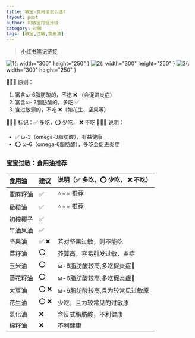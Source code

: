 ```yaml
---
title: 敏宝-食用油怎么选?
layout: post
author: 和敏宝打怪升级
category: 过敏
tags: [敏宝,过敏,食用油]
---
```


> [小红书笔记链接](https://www.xiaohongshu.com/discovery/item/67efe7c700000000090172a2?source=webshare&xhsshare=pc_web&xsec_token=YBQn5OmZhbx-HL8qYtpydWGTPC1kfHp9Oah2P3a5jqBKk=&xsec_source=pc_share)

![1](https://blog-1252538339.cos.ap-chengdu.myqcloud.com/minbao/p_%E9%A3%9F%E7%94%A8%E6%B2%B9/%E5%AE%9D%E5%AE%9D%E8%BF%87%E6%95%8F_%E6%80%8E%E4%B9%88%E9%80%89%E9%A3%9F%E7%94%A8%E6%B2%B9%EF%BC%8C%E5%93%AA%E4%BA%9B%E5%8D%83%E4%B8%87%E5%88%AB%E5%90%83_1_%E5%92%8C%E6%95%8F%E5%AE%9D%E6%89%93%E6%80%AA%E5%8D%87%E7%BA%A7_%E6%9D%A5%E8%87%AA%E5%B0%8F%E7%BA%A2%E4%B9%A6%E7%BD%91%E9%A1%B5%E7%89%88.jpg){: width="300" height="250" }
![2](https://blog-1252538339.cos.ap-chengdu.myqcloud.com/minbao/p_%E9%A3%9F%E7%94%A8%E6%B2%B9/%E5%AE%9D%E5%AE%9D%E8%BF%87%E6%95%8F_%E6%80%8E%E4%B9%88%E9%80%89%E9%A3%9F%E7%94%A8%E6%B2%B9%EF%BC%8C%E5%93%AA%E4%BA%9B%E5%8D%83%E4%B8%87%E5%88%AB%E5%90%83_2_%E5%92%8C%E6%95%8F%E5%AE%9D%E6%89%93%E6%80%AA%E5%8D%87%E7%BA%A7_%E6%9D%A5%E8%87%AA%E5%B0%8F%E7%BA%A2%E4%B9%A6%E7%BD%91%E9%A1%B5%E7%89%88.jpg){: width="300" height="250" }
![3](https://blog-1252538339.cos.ap-chengdu.myqcloud.com/minbao/p_%E9%A3%9F%E7%94%A8%E6%B2%B9/%E5%AE%9D%E5%AE%9D%E8%BF%87%E6%95%8F_%E6%80%8E%E4%B9%88%E9%80%89%E9%A3%9F%E7%94%A8%E6%B2%B9%EF%BC%8C%E5%93%AA%E4%BA%9B%E5%8D%83%E4%B8%87%E5%88%AB%E5%90%83_3_%E5%92%8C%E6%95%8F%E5%AE%9D%E6%89%93%E6%80%AA%E5%8D%87%E7%BA%A7_%E6%9D%A5%E8%87%AA%E5%B0%8F%E7%BA%A2%E4%B9%A6%E7%BD%91%E9%A1%B5%E7%89%88.jpg){: width="300" height="250" }


🌈🌈🌈 原则：
1. 富含ω-6脂肪酸的，不吃  ❌ （会促进炎症）
2. 富含ω- 3脂肪酸的，多吃 ✅
3. 含过敏源的，不吃 ❌（如花生、坚果等）

🌈🌈🌈 标记：✅ 多吃，⭕️ 少吃， ❌ 不吃
🌈🌈🌈 说明：
- ✅ ω-3（omega-3脂肪酸），有益健康
- ⭕️ ω-6（omega-6脂肪酸），多吃会促进炎症


### 宝宝过敏：食用油推荐

|食用油|建议|说明（✅ 多吃，⭕️ 少吃， ❌ 不吃）|
|:--|:--|:--|
|亚麻籽油|✅|⭐️⭐️⭐️ 推荐|
|橄榄油|✅|⭐️⭐️⭐️ 推荐|
|初榨椰子|✅||
|牛油果油|✅||
|坚果油|✅ ❌|若对坚果过敏，则不能吃|
|菜籽油|⭕️| 芥算高，容易引发过敏，炎症
|玉米油|⭕️|ω-6脂肪酸较高,多吃促炎症🤢|
|葵花籽油|⭕️|ω-6脂肪酸较高,多吃促炎症🤢|
|大豆油|⭕️ ❌|ω-6脂肪酸较高,且为较常见过敏原|
|花生油|⭕️ ❌️|少吃，且为较常见的过敏原|
|氢化油|❌|含反式脂肪酸，不利健康|
|棉籽油|❌|不利健康|
